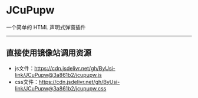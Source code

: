 # JCuPupw
一个简单的 HTML 声明式弹窗插件

---

## 直接使用镜像站调用资源
- js文件：<https://cdn.jsdelivr.net/gh/ByUsi-link/JCuPupw@3a861b2/jcupupw.js>
- css文件：<https://cdn.jsdelivr.net/gh/ByUsi-link/JCuPupw@3a861b2/jcupupw.css>
